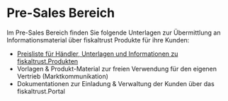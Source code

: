 # Pre-Sales Bereich

Im Pre-Sales Bereich finden Sie folgende Unterlagen zur Übermittlung an Informationsmaterial über fiskaltrust Produkte für ihre Kunden:

- [Preisliste für Händler, Unterlagen und Informationen zu fiskaltrust.Produkten](pre-sales/haendler-preisliste.md) 
- Vorlagen & Produkt-Material zur freien Verwendung für den eigenen Vertrieb (Marktkommunikation) 
- Dokumentationen zur Einladung & Verwaltung der Kunden über das fiskaltrust.Portal